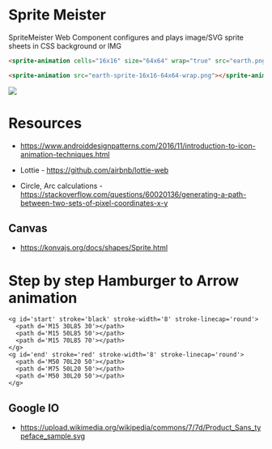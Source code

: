 # Sprite Meister

SpriteMeister Web Component configures and plays image/SVG sprite sheets in CSS background or IMG

````html
<sprite-animation cells="16x16" size="64x64" wrap="true" src="earth.png"></sprite-animation>

<sprite-animation src="earth-sprite-16x16-64x64-wrap.png"></sprite-animation>
````

![](https://i.pinimg.com/originals/0d/c9/68/0dc968448592a7d533096b74c263cc40.gif)

# Resources

* https://www.androiddesignpatterns.com/2016/11/introduction-to-icon-animation-techniques.html

* Lottie - https://github.com/airbnb/lottie-web

* Circle, Arc calculations - https://stackoverflow.com/questions/60020136/generating-a-path-between-two-sets-of-pixel-coordinates-x-y

## Canvas

* https://konvajs.org/docs/shapes/Sprite.html

# Step by step Hamburger to Arrow animation

````
<g id='start' stroke='black' stroke-width='8' stroke-linecap='round'>
  <path d='M15 30L85 30'></path>
  <path d='M15 50L85 50'></path>
  <path d='M15 70L85 70'></path>
</g>
<g id='end' stroke='red' stroke-width='8' stroke-linecap='round'>
  <path d='M50 70L20 50'></path>
  <path d='M75 50L20 50'></path>
  <path d='M50 30L20 50'></path>
</g>
````

## Google IO

* https://upload.wikimedia.org/wikipedia/commons/7/7d/Product_Sans_typeface_sample.svg